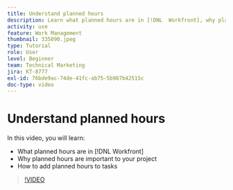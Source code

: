 ```yaml
---
title: Understand planned hours
description: Learn what planned hours are in [!DNL  Workfront], why planned hours are important to your project, and how to add planned hours to tasks.
activity: use
feature: Work Management
thumbnail: 335090.jpeg
type: Tutorial
role: User
level: Beginner
team: Technical Marketing
jira: KT-8777
exl-id: 76bde9ac-74de-41fc-ab75-5b987b42515c
doc-type: video
---
```

# Understand planned hours

In this video, you will learn:

* What planned hours are in [!DNL  Workfront]
* Why planned hours are important to your project
* How to add planned hours to tasks

>[!VIDEO](https://video.tv.adobe.com/v/335090/?quality=12&learn=on)


<!---
learn more urls:
Overview of task duration and duration type
Planned hours overview
--->
